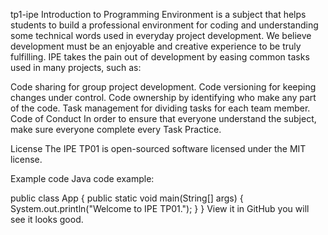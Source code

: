 tp1-ipe
Introduction to Programming Environment is a subject that helps students to build a professional environment for coding and understanding some technical words used in everyday project development. We believe development must be an enjoyable and creative experience to be truly fulfilling. IPE takes the pain out of development by easing common tasks used in many projects, such as:

Code sharing for group project development.
Code versioning for keeping changes under control.
Code ownership by identifying who make any part of the code.
Task management for dividing tasks for each team member.
Code of Conduct
In order to ensure that everyone understand the subject, make sure everyone complete every Task Practice.

License
The IPE TP01 is open-sourced software licensed under the MIT license.

Example code
Java code example:

public class App {
public static void main(String[] args) {
System.out.println("Welcome to IPE TP01.");
}
}
View it in GitHub you will see it looks good.
